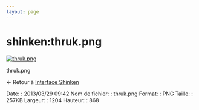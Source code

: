 ```yaml
---
layout: page
---
```


shinken:thruk.png
=================

[![thruk.png](..//assets/media/shinken/thruk.png@cache=&w=900&h=648 "thruk.png")](..//assets/media/shinken/thruk.png@cache= "Afficher le fichier original")

thruk.png

← Retour à [Interface
Shinken](../../shinken/shinken-use-ui.html "shinken:shinken-use-ui")

Date:
:   2013/03/29 09:42
Nom de fichier:
:   thruk.png
Format:
:   PNG
Taille:
:   257KB
Largeur:
:   1204
Hauteur:
:   868

